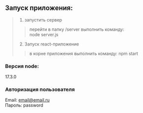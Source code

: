 ## Запуск приложения:
> 1) запустить сервер
>>перейти в папку /server
>>выполнить команду:   
> node server.js
>2) Запуск react-приложение
>>в корне приложения выполнить команду:
npm start

### Версия node: 
17.3.0
### Авторизация пользователя
Email: email@email.ru  
Пароль: password
